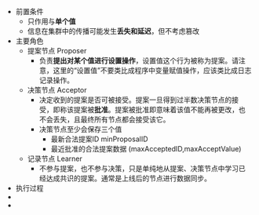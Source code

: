 - 前置条件
	- 只作用与**单个值**
	- 信息在集群中的传播可能发生**丢失和延迟**，但不考虑篡改
- 主要角色
	- 提案节点 Proposer
		- 负责**提出对某个值进行设置操作**，设置值这个行为被称为提案。请注意，这里的“设置值”不要类比成程序中变量赋值操作，应该类比成日志记录操作。
	- 决策节点 Acceptor
		- 决定收到的提案是否可被接受。提案一旦得到过半数决策节点的接受，即称该提案被**批准**。提案被批准即意味着该值不能再被更改，也不会丢失，且最终所有节点都会接受该它。
		- 决策节点至少会保存三个值
			- 最新合法提案ID minProposalID
			- 最近批准的合法提案数据 (maxAcceptedID,maxAcceptValue)
	- 记录节点 Learner
		- 不参与提案，也不参与决策，只是单纯地从提案、决策节点中学习已经达成共识的提案。通常是上线后的节点进行数据同步。
- 执行过程
-
-